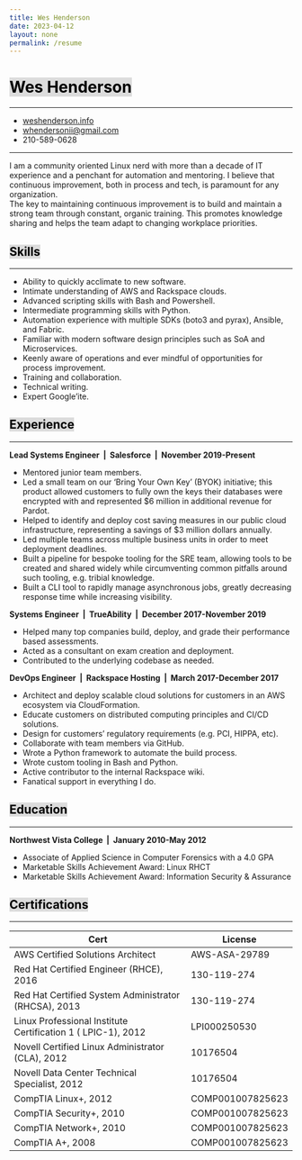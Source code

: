 ```yaml
---
title: Wes Henderson
date: 2023-04-12
layout: none
permalink: /resume
---
```


<head>
  <style>
    mark {
      background-color: gainsboro;
      color: black;
    }
  </style>
</head>

<mark>Wes Henderson</mark>
===

---
* [weshenderson.info](https://weshenderson.info)
* [whendersonii@gmail.com](mailto:whendersonii@gmail.com)
* 210-589-0628

---

I am a community oriented Linux nerd with more than a decade of IT experience and a penchant for automation and mentoring. I believe that continuous improvement, both in process and tech, is paramount for any organization.<br>The key to maintaining continuous improvement is to build and maintain a strong team through constant, organic training. This promotes knowledge sharing and helps the team adapt to changing workplace priorities.


<mark>Skills</mark>
---
---

* Ability to quickly acclimate to new software.
* Intimate understanding of AWS and Rackspace clouds.
* Advanced scripting skills with Bash and Powershell.
* Intermediate programming skills with Python.
* Automation experience with multiple SDKs (boto3 and pyrax), Ansible, and Fabric.
* Familiar with modern software design principles such as SoA and Microservices.
* Keenly aware of operations and ever mindful of opportunities for process improvement.
* Training and collaboration.
* Technical writing.
* Expert Google’ite.

<mark>Experience</mark>
---
---

**Lead Systems Engineer &nbsp;\|&nbsp; Salesforce &nbsp;\|&nbsp; November 2019-Present**

* Mentored junior team members.
* Led a small team on our ‘Bring Your Own Key’ (BYOK) initiative; this product allowed customers to fully own the keys their databases were encrypted with and represented $6 million in additional revenue for Pardot.
* Helped to identify and deploy cost saving measures in our public cloud infrastructure, representing a savings of $3 million dollars annually.
* Led multiple teams across multiple business units in order to meet deployment deadlines.
* Built a pipeline for bespoke tooling for the SRE team, allowing tools to be created and shared widely while circumventing common pitfalls around such tooling, e.g. tribial knowledge.
* Built a CLI tool to rapidly manage asynchronous jobs, greatly decreasing response time while increasing visibility.

**Systems Engineer &nbsp;\|&nbsp; TrueAbility &nbsp;\|&nbsp; December 2017-November 2019**

* Helped many top companies build, deploy, and grade their performance based assessments.
* Acted as a consultant on exam creation and deployment.
* Contributed to the underlying codebase as needed.

**DevOps Engineer &nbsp;\|&nbsp; Rackspace Hosting &nbsp;\|&nbsp; March 2017-December 2017**

* Architect and deploy scalable cloud solutions for customers in an AWS ecosystem via CloudFormation.
* Educate customers on distributed computing principles and CI/CD solutions.
* Design for customers’ regulatory requirements (e.g. PCI, HIPPA, etc).
* Collaborate with team members via GitHub.
* Wrote a Python framework to automate the build process.
* Wrote custom tooling in Bash and Python.
* Active contributor to the internal Rackspace wiki.
* Fanatical support in everything I do.

<mark>Education</mark>
---
---

**Northwest Vista College &nbsp;\|&nbsp; January 2010-May 2012**
* Associate of Applied Science in Computer Forensics with a 4.0 GPA
* Marketable Skills Achievement Award: Linux RHCT
* Marketable Skills Achievement Award: Information Security & Assurance

<mark>Certifications</mark>
---
---

|Cert                                                          |  License          |
|--------------------------------------------------------------|-------------------|
|AWS Certified Solutions Architect                             |  AWS-ASA-29789    |
|Red Hat Certified Engineer (RHCE), 2016                       |  130-119-274      |
|Red Hat Certified System Administrator (RHCSA), 2013          |  130-119-274      |
|Linux Professional Institute Certification 1 ( LPIC-1), 2012  |  LPI000250530     |
|Novell Certified Linux Administrator (CLA), 2012              |  10176504         |
|Novell Data Center Technical Specialist, 2012                 |  10176504         |
|CompTIA Linux+, 2012                                          |  COMP001007825623 |
|CompTIA Security+, 2010                                       |  COMP001007825623 |
|CompTIA Network+, 2010                                        |  COMP001007825623 |
|CompTIA A+, 2008                                              |  COMP001007825623 |
